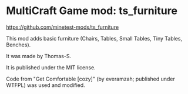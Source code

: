 MultiCraft Game mod: ts_furniture
=================================

https://github.com/minetest-mods/ts_furniture

This mod adds basic furniture (Chairs, Tables, Small Tables, Tiny Tables, Benches).

It was made by Thomas-S.

It is published under the MIT license.

Code from "Get Comfortable [cozy]" (by everamzah; published under WTFPL) was used and modified.
